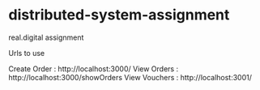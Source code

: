 # distributed-system-assignment
real.digital assignment

Urls to use 

Create Order : http://localhost:3000/
View Orders : http://localhost:3000/showOrders
View Vouchers : http://localhost:3001/
